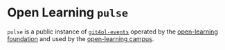 # Open Learning `pulse`

`pulse` is a public instance of [`git4ol-events`](//github.com/open-learning/git4ol-events) operated by the [open-learning foundation](//github.com/open-learning/foundation) and used by the [open-learning campus](//github.com/open-learning/campus).
